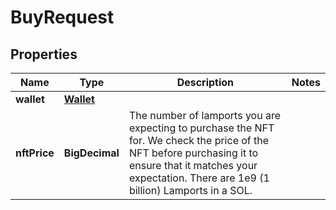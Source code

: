 

# BuyRequest


## Properties

Name | Type | Description | Notes
------------ | ------------- | ------------- | -------------
**wallet** | [**Wallet**](Wallet.md) |  | 
**nftPrice** | **BigDecimal** | The number of lamports you are expecting to purchase the NFT for. We check the price of the NFT before  purchasing it to ensure that it matches your expectation. There are 1e9 (1 billion) Lamports in a SOL.  | 



